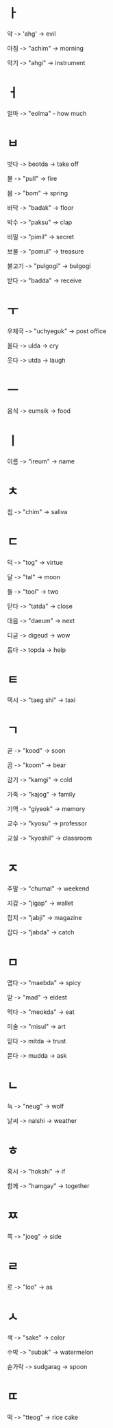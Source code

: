 # ㅏ

악 -> 'ahg' -> evil

아침 -> "achim" -> morning

악기 -> "ahgi" -> instrument

# ㅓ

얼마 -> "eolma" - how much

# ㅂ

벗다 -> beotda -> take off

불 -> "pull" -> fire

봄 -> "bom" -> spring

바닥 -> "badak" -> floor

박수 -> "paksu" -> clap

비밀 -> "pimil" -> secret

보물 -> "pomul" -> treasure

불고기 -> "pulgogi" -> bulgogi

받다 -> "badda" -> receive

# ㅜ

우체국 -> "uchyeguk" -> post office

울다 -> ulda -> cry

웃다 -> utda -> laugh

# ㅡ

음식 -> eumsik -> food

# ㅣ

이름 -> "ireum" -> name

# ㅊ

침 -> "chim" -> saliva

# ㄷ

덕 -> "tog" -> virtue

달 -> "tal" -> moon

둘 -> "tool" -> two

닫다 -> "tatda" -> close

대음 -> "daeum" -> next

디귿 -> digeud -> wow

돕다 -> topda -> help

# ㅌ

택시 -> "taeg shi" -> taxi

# ㄱ

곧 -> "kood" -> soon

곰 -> "koom" -> bear

감기 -> "kamgi" -> cold

가족 -> "kajog" -> family

기역 -> "giyeok" -> memory

교수 -> "kyosu" -> professor

교실 -> "kyoshil" -> classroom

# ㅈ

주말 -> "chumal" -> weekend

지갑 -> "jigap" -> wallet

잡지 -> "jabji" -> magazine

잡다 -> "jabda" -> catch

# ㅁ

맵다 -> "maebda" -> spicy

맏 -> "mad" -> eldest

먹다 -> "meokda" -> eat

미술 -> "misul" -> art

믿다 -> mitda -> trust

묻다 -> mudda -> ask

# ㄴ

늑 -> "neug" -> wolf

날씨 -> nalshi -> weather

# ㅎ

혹시 -> "hokshi" -> if

함께 -> "hamgay" -> together

# ㅉ

쪽 -> "joeg" -> side

# ㄹ

로 -> "loo" -> as

# ㅅ

색 -> "sake" -> color

수박 -> "subak" -> watermelon

숟가락 -> sudgarag -> spoon

# ㄸ

떡 -> "tteog" -> rice cake
